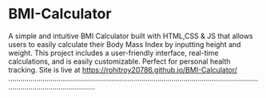 # BMI-Calculator
A simple and intuitive BMI Calculator built with HTML,CSS &amp; JS that allows users to easily calculate their Body Mass Index by inputting height and weight. This project includes a user-friendly interface, real-time calculations, and is easily customizable. Perfect for personal health tracking. 
Site is live at https://rohitroy20786.github.io/BMI-Calculator/ 
.......................................................................................................................................................................
